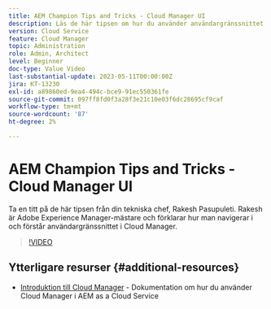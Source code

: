 ```yaml
---
title: AEM Champion Tips and Tricks - Cloud Manager UI
description: Läs de här tipsen om hur du använder användargränssnittet i Cloud Manager från AEM och experten Rakesh Pasupuleti.
version: Cloud Service
feature: Cloud Manager
topic: Administration
role: Admin, Architect
level: Beginner
doc-type: Value Video
last-substantial-update: 2023-05-11T00:00:00Z
jira: KT-13230
exl-id: a89860ed-9ea4-494c-bce9-91ec550361fe
source-git-commit: 097ff8fd0f3a28f3e21c10e03f6dc28695cf9caf
workflow-type: tm+mt
source-wordcount: '87'
ht-degree: 2%

---
```


# AEM Champion Tips and Tricks - Cloud Manager UI

Ta en titt på de här tipsen från din tekniska chef, Rakesh Pasupuleti. Rakesh är Adobe Experience Manager-mästare och förklarar hur man navigerar i och förstår användargränssnittet i Cloud Manager.

>[!VIDEO](https://video.tv.adobe.com/v/3419298?quality=12&learn=on)

## Ytterligare resurser {#additional-resources}

* [Introduktion till Cloud Manager](https://experienceleague.adobe.com/docs/experience-manager-cloud-service/content/onboarding/concepts/cloud-manager-introduction.html) - Dokumentation om hur du använder Cloud Manager i AEM as a Cloud Service
